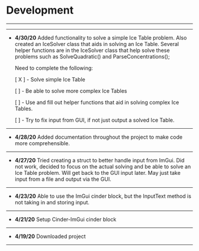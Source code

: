# Development
---
---
- **4/30/20** Added functionality to solve a simple Ice Table
    problem. Also created an IceSolver class that aids in solving
    an Ice Table. Several helper functions are in the IceSolver
    class that help solve these problems such as SolveQuadratic()
    and ParseConcentrations(); 
    
    Need to complete the following:
    
    [ X ] - Solve simple Ice Table
    
    [ ] - Be able to solve more complex Ice Tables
    
    [ ] - Use and fill out helper functions that aid in solving
          complex Ice Tables.
          
    [ ] - Try to fix input from GUI, if not just output a solved
          Ice Table.
---
- **4/28/20** Added documentation throughout the project
    to make code more comprehensible. 
---
- **4/27/20** Tried creating a struct to better handle input
    from ImGui. Did not work, decided to focus on the
    actual solving and be able to solve an Ice Table problem.
    Will get back to the GUI input later. May just take input
    from a file and output via the GUI.
---
- **4/23/20** Able to use the ImGui cinder block, but 
    the InputText method is not taking in and storing input.
---
- **4/21/20** Setup Cinder-ImGui cinder block
---
- **4/19/20** Downloaded project
---
